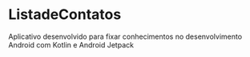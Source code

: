 # ListadeContatos
 Aplicativo desenvolvido para fixar conhecimentos no desenvolvimento Android com Kotlin e Android Jetpack
